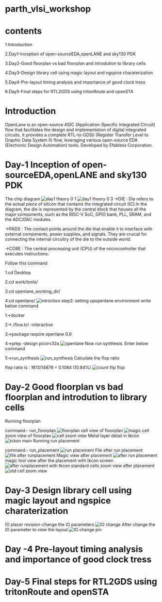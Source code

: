 # parth_vlsi_workshop
# contents
1.Introduction

2.Day1-Inception of open-sourceEDA,openLANE and sky130 PDK

3.Day2-Good floorplan vs bad floorplan and introdution to library cells

4.Day3-Design library cell using magic layout and ngspice charaterization

5.Day4-Pre-layout timing analysis and importance of good clock tress

6.Day5-Final steps for RTL2GDS using tritonRoute and openSTA
# Introduction
OpenLane is an open-source ASIC (Application-Specific Integrated Circuit) flow that facilitates the design and implementation of digital integrated circuits. It provides a complete RTL-to-GDSII (Register Transfer Level to Graphic Data System II) flow, leveraging various open-source EDA (Electronic Design Automation) tools. Developed by Efabless Corporation.
# Day-1 Inception of open-sourceEDA,openLANE and sky130 PDK

The chip diagram
![day1 theory 0 1](https://github.com/user-attachments/assets/5124a159-0281-47d4-9d88-fdd72ce69ad8)
![day1 theory 0 3](https://github.com/user-attachments/assets/6deff07e-0489-4fce-930a-5b42526c6016)
->DIE :
Die refers to the actual piece of silicon that contains the integrated circuit (IC).In the diagram, the die is represented by the central block that houses all the major components, such as the RISC-V SoC, GPIO bank, PLL, SRAM, and the ADC/DAC modules.

->PADS :
The contact points around the die that enable it to interface with external components, power supplies, and signals. They are crucial for connecting the internal circuitry of the die to the outside world.

->CORE :
The central processing unit (CPU) of the microcontroller that executes instructions.

Follow this command

1.cd Desktop

2.cd work/tools/

3.cd openlane_working_dir/

4.cd openlane/
![introction](https://github.com/user-attachments/assets/72f09c6b-d728-41f0-9805-c07aa3bba69b)
step2: setting upopenlane environment
write below command

1->docker

2->./flow.tcl -interactive

3->package require openlane 0.9

4->prep -design picorv32a
![openlane](https://github.com/user-attachments/assets/41a44b71-9848-4f19-889d-1a9229ce3afd)
Now run synthesis. Enter below command

5->run_synthesis
![run_synthesis](https://github.com/user-attachments/assets/d100c8fe-3575-4f90-be48-2ea8d321c78e)
Calculate the flop ratio

flop ratio is : 1613/14876 = 0.1084 (10.84%)
![count flip flop](https://github.com/user-attachments/assets/933f0fab-cc51-4271-bb8f-b8894986c3b5)
# Day-2 Good floorplan vs bad floorplan and introdution to library cells
Running floorplan

command:- run_floorplan
![floorplan](https://github.com/user-attachments/assets/ea598ae5-92c9-4065-b82c-22fc30a924d4)
cell view of floorplan
![magic](https://github.com/user-attachments/assets/11b31eec-f027-4bb9-a4cd-9baa85bb5259)
cell zoom view of floorplan
![cell zoom view](https://github.com/user-attachments/assets/0f5c8e27-caae-4a22-8161-e7c0fb6b0ab8)
Metal layer detail in tkcon 
![tckon main](https://github.com/user-attachments/assets/998d17c3-2f84-49c1-91fb-5b4438a2e78b)
Running run placement

command:- run_placement
![run placement](https://github.com/user-attachments/assets/a672d093-e97d-440e-b4d4-0a95dfdeb34b)
File after run placement
![file after runplacement](https://github.com/user-attachments/assets/8d8d70a3-1c30-4c0e-a642-b77a460dbd71)
Magic view after placement
![after run placement](https://github.com/user-attachments/assets/820c9a06-28f3-4441-bf4d-f7f5091508ce)
magic tool view after the placement with tkcon screen
![after runplacement with tkcon](https://github.com/user-attachments/assets/db30dd8e-b384-4264-b472-1b388536bcca)
standard cells zoom view after placement
![std cell zoom view](https://github.com/user-attachments/assets/9f88ad14-63fb-4036-a2a0-e29335ec6bf8)

# Day-3 Design library cell using magic layout and ngspice charaterization
IO placer revision-change the IO parameters
![IO change](https://github.com/user-attachments/assets/7e43a8e2-e2c3-43dd-ba94-cd19db277383)
After change the IO parameter to view the layout
![IO change pin](https://github.com/user-attachments/assets/796a7699-882a-4864-b0b5-6fa54331d671)
# Day -4 Pre-layout timing analysis and importance of good clock tress

# Day-5 Final steps for RTL2GDS using tritonRoute and openSTA
